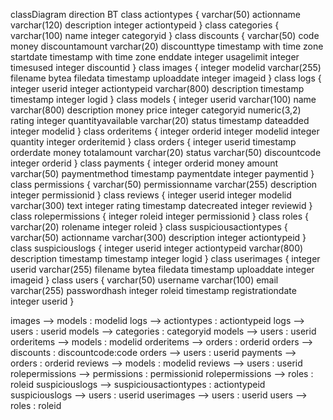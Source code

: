 classDiagram
direction BT
class actiontypes {
   varchar(50) actionname
   varchar(120) description
   integer actiontypeid
}
class categories {
   varchar(100) name
   integer categoryid
}
class discounts {
   varchar(50) code
   money discountamount
   varchar(20) discounttype
   timestamp with time zone startdate
   timestamp with time zone enddate
   integer usagelimit
   integer timesused
   integer discountid
}
class images {
   integer modelid
   varchar(255) filename
   bytea filedata
   timestamp uploaddate
   integer imageid
}
class logs {
   integer userid
   integer actiontypeid
   varchar(800) description
   timestamp timestamp
   integer logid
}
class models {
   integer userid
   varchar(100) name
   varchar(800) description
   money price
   integer categoryid
   numeric(3,2) rating
   integer quantityavailable
   varchar(20) status
   timestamp dateadded
   integer modelid
}
class orderitems {
   integer orderid
   integer modelid
   integer quantity
   integer orderitemid
}
class orders {
   integer userid
   timestamp orderdate
   money totalamount
   varchar(20) status
   varchar(50) discountcode
   integer orderid
}
class payments {
   integer orderid
   money amount
   varchar(50) paymentmethod
   timestamp paymentdate
   integer paymentid
}
class permissions {
   varchar(50) permissionname
   varchar(255) description
   integer permissionid
}
class reviews {
   integer userid
   integer modelid
   varchar(300) text
   integer rating
   timestamp datecreated
   integer reviewid
}
class rolepermissions {
   integer roleid
   integer permissionid
}
class roles {
   varchar(20) rolename
   integer roleid
}
class suspiciousactiontypes {
   varchar(50) actionname
   varchar(300) description
   integer actiontypeid
}
class suspiciouslogs {
   integer userid
   integer actiontypeid
   varchar(800) description
   timestamp timestamp
   integer logid
}
class userimages {
   integer userid
   varchar(255) filename
   bytea filedata
   timestamp uploaddate
   integer imageid
}
class users {
   varchar(50) username
   varchar(100) email
   varchar(255) passwordhash
   integer roleid
   timestamp registrationdate
   integer userid
}

images  -->  models : modelid
logs  -->  actiontypes : actiontypeid
logs  -->  users : userid
models  -->  categories : categoryid
models  -->  users : userid
orderitems  -->  models : modelid
orderitems  -->  orders : orderid
orders  -->  discounts : discountcode:code
orders  -->  users : userid
payments  -->  orders : orderid
reviews  -->  models : modelid
reviews  -->  users : userid
rolepermissions  -->  permissions : permissionid
rolepermissions  -->  roles : roleid
suspiciouslogs  -->  suspiciousactiontypes : actiontypeid
suspiciouslogs  -->  users : userid
userimages  -->  users : userid
users  -->  roles : roleid
